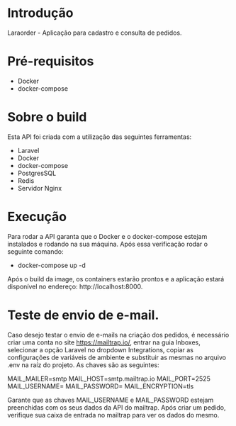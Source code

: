 # Introdução

Laraorder - Aplicação para cadastro e consulta de pedidos.

# Pré-requisitos

- Docker
- docker-compose

# Sobre o build

Esta API foi criada com a utilização das seguintes ferramentas:

- Laravel
- Docker
- docker-compose
- PostgresSQL
- Redis
- Servidor Nginx

# Execução

 Para rodar a API garanta que o Docker e o docker-compose estejam instalados e rodando na sua máquina. Após essa verificação rodar o seguinte comando:
 
 - docker-compose up -d
 
 Após o build da image, os containers estarão prontos e a aplicação estará disponível no endereço: http://localhost:8000.
 
 # Teste de envio de e-mail.
 
 Caso desejo testar o envio de e-mails na criação dos pedidos, é necessário criar uma conta no site https://mailtrap.io/, entrar na guia Inboxes, selecionar a opção Laravel no dropdown Integrations, copiar as configurações de variáveis de ambiente e substituir as mesmas no arquivo .env na raíz do projeto. As chaves são as seguintes:
 
MAIL_MAILER=smtp
MAIL_HOST=smtp.mailtrap.io
MAIL_PORT=2525
MAIL_USERNAME=
MAIL_PASSWORD=
MAIL_ENCRYPTION=tls

Garante que as chaves MAIL_USERNAME e MAIL_PASSWORD estejam preenchidas com os seus dados da API do mailtrap. Após criar um pedido, verifique sua caixa de entrada no mailtrap para ver os dados do mesmo.
